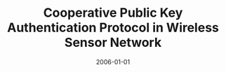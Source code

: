 ---
title: "Cooperative Public Key Authentication Protocol in Wireless Sensor Network"
collection: publications
permalink: /publication/2006-01-01-Cooperative-Public-Key-Authentication-Protocol-in-Wireless-Sensor-Network
date: 2006-01-01
venue: 'In the proceedings of Ubiquitous Intelligence and Computing, Third International Conference, UIC 2006, Wuhan, China, September 3-6, 2006, Proceedings'
paperurl: 'https://doi.org/10.1007/11833529\_88'
citation: ' DaeHun Nyang,  David Mohaisen, "Cooperative Public Key Authentication Protocol in Wireless Sensor Network." In the proceedings of Ubiquitous Intelligence and Computing, Third International Conference, UIC 2006, Wuhan, China, September 3-6, 2006.'
---